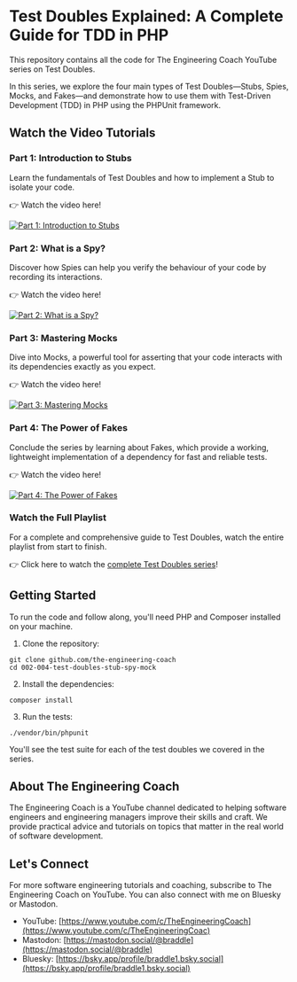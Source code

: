 # Test Doubles Explained: A Complete Guide for TDD in PHP

This repository contains all the code for The Engineering Coach YouTube series on Test Doubles.

In this series, we explore the four main types of Test Doubles—Stubs, Spies, Mocks, and Fakes—and demonstrate how to use them with Test-Driven Development (TDD) in PHP using the PHPUnit framework.

## Watch the Video Tutorials

### Part 1: Introduction to Stubs

Learn the fundamentals of Test Doubles and how to implement a Stub to isolate your code.

👉 Watch the video here!

[![Part 1: Introduction to Stubs](https://img.youtube.com/vi/F9TlJOevrfw/0.jpg)](https://www.youtube.com/watch?v=F9TlJOevrfw)

### Part 2: What is a Spy?

Discover how Spies can help you verify the behaviour of your code by recording its interactions.

👉 Watch the video here!

[![Part 2: What is a Spy?](https://img.youtube.com/vi/byszcqvIG3U/0.jpg)](https://www.youtube.com/watch?v=byszcqvIG3U)


### Part 3: Mastering Mocks

Dive into Mocks, a powerful tool for asserting that your code interacts with its dependencies exactly as you expect.

👉 Watch the video here!

[![Part 3: Mastering Mocks](https://img.youtube.com/vi/KaUdUTtyDSc/0.jpg)](https://www.youtube.com/watch?v=KaUdUTtyDSc)

### Part 4: The Power of Fakes

Conclude the series by learning about Fakes, which provide a working, lightweight implementation of a dependency for fast and reliable tests.

👉 Watch the video here!

[![Part 4: The Power of Fakes](https://img.youtube.com/vi/aIMLaKtT828/0.jpg)](https://www.youtube.com/watch?v=aIMLaKtT828)

### Watch the Full Playlist
For a complete and comprehensive guide to Test Doubles, watch the entire playlist from start to finish.

👉 Click here to watch the [complete Test Doubles series](https://www.youtube.com/playlist?list=PLtFquUj7IL8V0BCK7VJIieOsuuhDPGqFz)!


## Getting Started
To run the code and follow along, you'll need PHP and Composer installed on your machine.

1. Clone the repository:

```shell
git clone github.com/the-engineering-coach
cd 002-004-test-doubles-stub-spy-mock
```

2. Install the dependencies:

```shell
composer install
```

3. Run the tests:

```shell
./vendor/bin/phpunit
```

You'll see the test suite for each of the test doubles we covered in the series.

## About The Engineering Coach
The Engineering Coach is a YouTube channel dedicated to helping software engineers and engineering managers improve their skills and craft. We provide practical advice and tutorials on topics that matter in the real world of software development.

## Let's Connect
For more software engineering tutorials and coaching, subscribe to The Engineering Coach on YouTube. You can also connect with me on Bluesky or Mastodon.

  - YouTube: [https://www.youtube.com/c/TheEngineeringCoach](https://www.youtube.com/c/TheEngineeringCoac)
  - Mastodon: [https://mastodon.social/@braddle](https://mastodon.social/@braddle)
  - Bluesky: [https://bsky.app/profile/braddle1.bsky.social](https://bsky.app/profile/braddle1.bsky.social)

